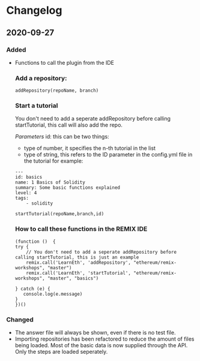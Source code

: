 # Changelog

## 2020-09-27

### Added

- Functions to call the plugin from the IDE

    ### Add a repository:

    ```
    addRepository(repoName, branch)
    ```

    ### Start a tutorial

    You don't need to add a seperate addRepository before calling startTutorial, this call will also add the repo.

    *Parameters*
    id: this can be two things:
    - type of number, it specifies the n-th tutorial in the list
    - type of string, this refers to the ID parameter in the config.yml file in the tutorial
    for example:

    ```
    --- 
    id: basics
    name: 1 Basics of Solidity
    summary: Some basic functions explained
    level: 4
    tags: 
        - solidity
    ```

    ```
    startTutorial(repoName,branch,id)
    ```

    ### How to call these functions in the REMIX IDE

    ```
    (function ()  {
    try {
        // You don't need to add a seperate addRepository before calling startTutorial, this is just an example
        remix.call('LearnEth', 'addRepository', "ethereum/remix-workshops", "master")
        remix.call('LearnEth', 'startTutorial', "ethereum/remix-workshops", "master", "basics")
        
    } catch (e) {
       console.log(e.message)
    }
    })()
    ```

### Changed
- The answer file will always be shown, even if there is no test file.
- Importing repositories has been refactored to reduce the amount of files being loaded. Most of the basic data is now supplied through the API. Only the steps are loaded seperately.
